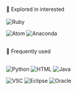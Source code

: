 <!-- 방문자 수 - hit -->
<!-- [![Hits](https://hits.seeyoufarm.com/api/count/incr/badge.svg?url=https%3A%2F%2Fgithub.com%2Fkingdomunder&count_bg=%2379C83D&title_bg=%23555555&icon=&icon_color=%23E7E7E7&title=hits&edge_flat=false)](https://hits.seeyoufarm.com) -->
<!-- 방문자 수 - hit -->

🌱 Explored in interested
<br>
<br>
![Ruby](http://img.shields.io/badge/-ruby-CC342D?style=for-the-badge&logo=Ruby&logoColor=white)  

![Atom](http://img.shields.io/badge/-atom-green?style=for-the-badge&logo=Atom&logoColor=66595C)  ![Anaconda](http://img.shields.io/badge/-anaconda-black?style=for-the-badge&logo=anaconda&logoColor=44A833) 

<br>
🌼 Frequently used
<br>
<br>

<img alt="Python" src ="https://img.shields.io/badge/Python-3776AB.svg?&style=for-the-badge&logo=Python&logoColor=yellow">      ![HTML](http://img.shields.io/badge/-html-orange?style=for-the-badge&logo=html5&logoColor=E34F26)   ![Java](http://img.shields.io/badge/-java-E8E8E8?style=for-the-badge&logo=Java&logoColor=red) 
<!-- 파이썬은 Shields에서 Simple Icons의 로고가 불러와지지 않음 -->
![VSC](http://img.shields.io/badge/-VSC-black?style=for-the-badge&logo=VisualStudioCode&logoColor=007ACC)   ![Eclipse](http://img.shields.io/badge/-eclipse-E8E8E8?style=for-the-badge&logo=EclipseIDE&logoColor=2C2255)   ![Oracle](http://img.shields.io/badge/-sql_developer-00A8E1?style=for-the-badge&logo=Oracle&logoColor=F80000)


<!-- ✨  -->

<!-- [![뱃지이름](http://img.shields.io/badge/language-swift-orange&logo=로고이름&logoColor=로고색&link=링크) -->




<!--
**kingdomunder/kingdomunder** is a ✨ _special_ ✨ repository because its `README.md` (this file) appears on your GitHub profile.

Here are some ideas to get you started:

- 🔭 I’m currently working on ...
- 🌱 I’m currently learning ...
- 👯 I’m looking to collaborate on ...
- 🤔 I’m looking for help with ...
- 💬 Ask me about ...
- 📫 How to reach me: ...
- 😄 Pronouns: ...
- ⚡ Fun fact: ...
-->
